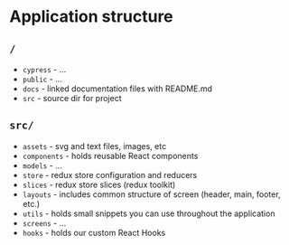 # Application structure

## `/`

-   `cypress` - ...
-   `public` - ...
-   `docs` - linked documentation files with README.md
-   `src` - source dir for project

## `src/`

-   `assets` - svg and text files, images, etc
-   `components` - holds reusable React components
-   `models` - ...
-   `store` - redux store configuration and reducers
-   `slices` - redux store slices (redux toolkit)
-   `layouts` - includes common structure of screen (header, main, footer, etc.)
-   `utils` - holds small snippets you can use throughout the application
-   `screens` - ...
-   `hooks` - holds our custom React Hooks
